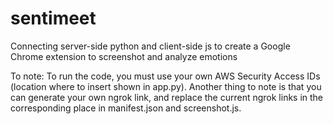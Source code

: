 # sentimeet
Connecting server-side python and client-side js to create a Google Chrome extension to screenshot and analyze emotions

To note:
  To run the code, you must use your own AWS Security Access IDs (location where to insert shown in app.py).
  Another thing to note is that you can generate your own ngrok link, and replace the current ngrok links in the corresponding place in manifest.json and screenshot.js.
 
 

